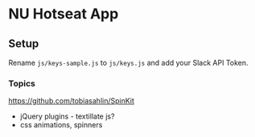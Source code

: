# NU Hotseat App

## Setup
Rename `js/keys-sample.js` to `js/keys.js` and add your Slack API Token.

### Topics
https://github.com/tobiasahlin/SpinKit

* jQuery plugins - textillate js?
* css animations, spinners